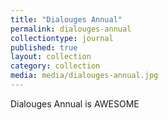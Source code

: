 ```yaml
---
title: "Dialouges Annual"
permalink: dialouges-annual
collectiontype: journal
published: true
layout: collection
category: collection
media: media/dialouges-annual.jpg
---
```


Dialouges Annual is AWESOME
